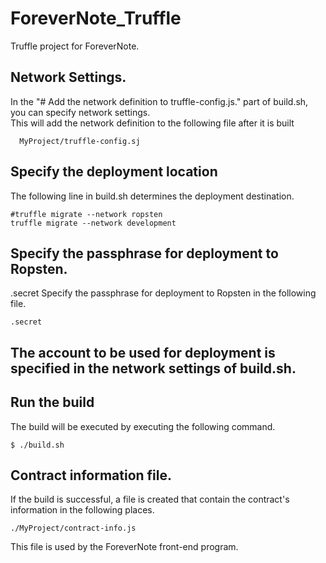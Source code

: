 # ForeverNote_Truffle
Truffle project for ForeverNote.


## Network Settings.
In the "# Add the network definition to truffle-config.js." part of build.sh,
you can specify network settings.  
This will add the network definition to the following file after it is built

~~~
  MyProject/truffle-config.sj
~~~

## Specify the deployment location
The following line in build.sh determines the deployment destination.

~~~
#truffle migrate --network ropsten
truffle migrate --network development
~~~

## Specify the passphrase for deployment to Ropsten.
.secret
Specify the passphrase for deployment to Ropsten in the following file.

~~~
.secret
~~~

## The account to be used for deployment is specified in the network settings of build.sh.

## Run the build
The build will be executed by executing the following command.

~~~
$ ./build.sh
~~~

## Contract information file.
If the build is successful, a file is created that contain the contract's information in the following places.

~~~
./MyProject/contract-info.js
~~~

This file is used by the ForeverNote front-end program.
